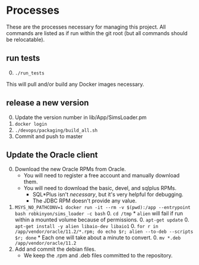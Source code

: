 # Processes

These are the processes necessary for managing this project. All commands are listed as if run within the git root (but all commands should be relocatable).

## run tests

0. `./run_tests`

This will pull and/or build any Docker images necessary.

## release a new version

0. Update the version number in lib/App/SimsLoader.pm
0. `docker login`
0. `./devops/packaging/build_all.sh`
0. Commit and push to master

## Update the Oracle client

0. Download the new Oracle RPMs from Oracle.
    * You will need to register a free account and manually download them.
    * You will need to download the basic, devel, and sqlplus RPMs.
        * SQL*Plus isn't *necessary*, but it's very helpful for debugging.
        * The JDBC RPM doesn't provide any value.
0. `MSYS_NO_PATHCONV=1 docker run -it --rm -v $(pwd):/app --entrypoint bash robkinyon/sims_loader -c bash`
    0. `cd /tmp`
        * `alien` will fail if run within a mounted volume because of permissions.
    0. `apt-get update`
    0. `apt-get install -y alien libaio-dev libaio1`
    0. `for r in /app/vendor/oracle/11.2/*.rpm; do echo $r; alien --to-deb --scripts $r; done`
        * Each one will take about a minute to convert.
    0. `mv *.deb /app/vendor/oracle/11.2`
0. Add and commit the debian files.
    * We keep the .rpm and .deb files committed to the repository.

